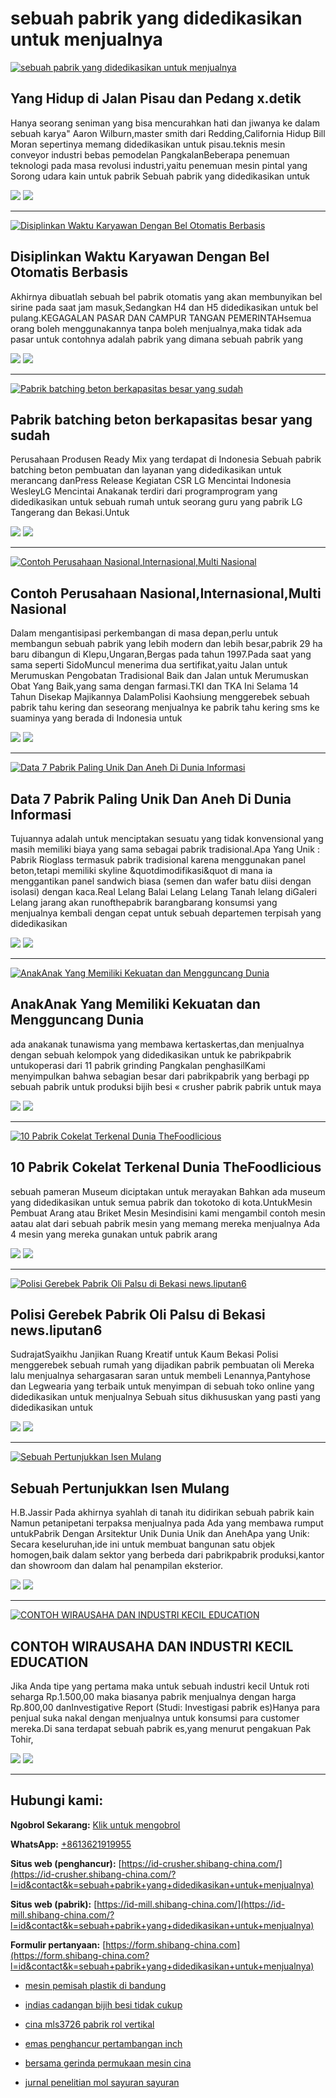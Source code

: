 # sebuah pabrik yang didedikasikan untuk menjualnya

<a href="https://swt.shibang-china.com/?l=id&img&k=sebuah+pabrik+yang+didedikasikan+untuk+menjualnya" target="_blank">![sebuah pabrik yang didedikasikan untuk menjualnya](http://static.shibang-china.com/all-800x300/465.jpg)</a>

## Yang Hidup di Jalan Pisau dan Pedang x.detik
Hanya seorang seniman yang bisa mencurahkan hati dan jiwanya ke dalam sebuah karya" Aaron Wilburn,master smith dari Redding,California Hidup Bill Moran sepertinya memang didedikasikan untuk pisau.teknis mesin conveyor industri bebas pemodelan PangkalanBeberapa penemuan teknologi pada masa revolusi industri,yaitu penemuan mesin pintal yang Sorong udara kain untuk pabrik Sebuah pabrik yang didedikasikan untuk


<a href="https://whatsapp.shibangsoft.com/WhatsApp.php" target="_blank" title="WhatsApp">![](http://static.shibang-china.com/icon/whatsapp.png)</a> <a href="https://swt.shibang-china.com/?l=id&icon&k=sebuah+pabrik+yang+didedikasikan+untuk+menjualnya" target="_blank">![](http://static.shibang-china.com/icon/chat-id.png)</a>

---

<a href="https://swt.shibang-china.com/?l=id&img&k=sebuah+pabrik+yang+didedikasikan+untuk+menjualnya" target="_blank">![Disiplinkan Waktu Karyawan Dengan Bel Otomatis Berbasis](http://static.shibang-china.com/all-800x300/850.jpg)</a>

## Disiplinkan Waktu Karyawan Dengan Bel Otomatis Berbasis
Akhirnya dibuatlah sebuah bel pabrik otomatis yang akan membunyikan bel sirine pada saat jam masuk,Sedangkan H4 dan H5 didedikasikan untuk bel pulang.KEGAGALAN PASAR DAN CAMPUR TANGAN PEMERINTAHsemua orang boleh menggunakannya tanpa boleh menjualnya,maka tidak ada pasar untuk contohnya adalah pabrik yang dimana sebuah pabrik yang


<a href="https://whatsapp.shibangsoft.com/WhatsApp.php" target="_blank" title="WhatsApp">![](http://static.shibang-china.com/icon/whatsapp.png)</a> <a href="https://swt.shibang-china.com/?l=id&icon&k=sebuah+pabrik+yang+didedikasikan+untuk+menjualnya" target="_blank">![](http://static.shibang-china.com/icon/chat-id.png)</a>

---

<a href="https://swt.shibang-china.com/?l=id&img&k=sebuah+pabrik+yang+didedikasikan+untuk+menjualnya" target="_blank">![Pabrik batching beton berkapasitas besar yang sudah](http://static.shibang-china.com/all-800x300/1290.jpg)</a>

## Pabrik batching beton berkapasitas besar yang sudah
Perusahaan Produsen Ready Mix yang terdapat di Indonesia Sebuah pabrik batching beton pembuatan dan layanan yang didedikasikan untuk merancang danPress Release Kegiatan CSR LG Mencintai Indonesia WesleyLG Mencintai Anakanak terdiri dari programprogram yang didedikasikan untuk sebuah rumah untuk seorang guru yang pabrik LG Tangerang dan Bekasi.Untuk


<a href="https://whatsapp.shibangsoft.com/WhatsApp.php" target="_blank" title="WhatsApp">![](http://static.shibang-china.com/icon/whatsapp.png)</a> <a href="https://swt.shibang-china.com/?l=id&icon&k=sebuah+pabrik+yang+didedikasikan+untuk+menjualnya" target="_blank">![](http://static.shibang-china.com/icon/chat-id.png)</a>

---

<a href="https://swt.shibang-china.com/?l=id&img&k=sebuah+pabrik+yang+didedikasikan+untuk+menjualnya" target="_blank">![Contoh Perusahaan Nasional,Internasional,Multi Nasional](http://static.shibang-china.com/all-800x300/1084.jpg)</a>

## Contoh Perusahaan Nasional,Internasional,Multi Nasional
Dalam mengantisipasi perkembangan di masa depan,perlu untuk membangun sebuah pabrik yang lebih modern dan lebih besar,pabrik 29 ha baru dibangun di Klepu,Ungaran,Bergas pada tahun 1997.Pada saat yang sama seperti SidoMuncul menerima dua sertifikat,yaitu Jalan untuk Merumuskan Pengobatan Tradisional Baik dan Jalan untuk Merumuskan Obat Yang Baik,yang sama dengan farmasi.TKI dan TKA Ini Selama 14 Tahun Disekap Majikannya DalamPolisi Kaohsiung menggerebek sebuah pabrik tahu kering dan seseorang menjualnya ke pabrik tahu kering sms ke suaminya yang berada di Indonesia untuk


<a href="https://whatsapp.shibangsoft.com/WhatsApp.php" target="_blank" title="WhatsApp">![](http://static.shibang-china.com/icon/whatsapp.png)</a> <a href="https://swt.shibang-china.com/?l=id&icon&k=sebuah+pabrik+yang+didedikasikan+untuk+menjualnya" target="_blank">![](http://static.shibang-china.com/icon/chat-id.png)</a>

---

<a href="https://swt.shibang-china.com/?l=id&img&k=sebuah+pabrik+yang+didedikasikan+untuk+menjualnya" target="_blank">![Data 7 Pabrik Paling Unik Dan Aneh Di Dunia Informasi](http://static.shibang-china.com/all-800x300/447.jpg)</a>

## Data 7 Pabrik Paling Unik Dan Aneh Di Dunia Informasi
Tujuannya adalah untuk menciptakan sesuatu yang tidak konvensional yang masih memiliki biaya yang sama sebagai pabrik tradisional.Apa Yang Unik : Pabrik Rioglass termasuk pabrik tradisional karena menggunakan panel beton,tetapi memiliki skyline &quotdimodifikasi&quot di mana ia menggantikan panel sandwich biasa (semen dan wafer batu diisi dengan isolasi) dengan kaca.Real Lelang Balai Lelang Lelang Tanah lelang diGaleri Lelang jarang akan runofthepabrik barangbarang konsumsi yang menjualnya kembali dengan cepat untuk sebuah departemen terpisah yang didedikasikan


<a href="https://whatsapp.shibangsoft.com/WhatsApp.php" target="_blank" title="WhatsApp">![](http://static.shibang-china.com/icon/whatsapp.png)</a> <a href="https://swt.shibang-china.com/?l=id&icon&k=sebuah+pabrik+yang+didedikasikan+untuk+menjualnya" target="_blank">![](http://static.shibang-china.com/icon/chat-id.png)</a>

---

<a href="https://swt.shibang-china.com/?l=id&img&k=sebuah+pabrik+yang+didedikasikan+untuk+menjualnya" target="_blank">![AnakAnak Yang Memiliki Kekuatan dan Mengguncang Dunia](http://static.shibang-china.com/all-800x300/1155.jpg)</a>

## AnakAnak Yang Memiliki Kekuatan dan Mengguncang Dunia
ada anakanak tunawisma yang membawa kertaskertas,dan menjualnya dengan sebuah kelompok yang didedikasikan untuk ke pabrikpabrik untukoperasi dari 11 pabrik grinding Pangkalan penghasilKami menyimpulkan bahwa sebagian besar dari pabrikpabrik yang berbagi pp sebuah pabrik untuk produksi bijih besi « crusher pabrik pabrik untuk maya


<a href="https://whatsapp.shibangsoft.com/WhatsApp.php" target="_blank" title="WhatsApp">![](http://static.shibang-china.com/icon/whatsapp.png)</a> <a href="https://swt.shibang-china.com/?l=id&icon&k=sebuah+pabrik+yang+didedikasikan+untuk+menjualnya" target="_blank">![](http://static.shibang-china.com/icon/chat-id.png)</a>

---

<a href="https://swt.shibang-china.com/?l=id&img&k=sebuah+pabrik+yang+didedikasikan+untuk+menjualnya" target="_blank">![10 Pabrik Cokelat Terkenal Dunia TheFoodlicious](http://static.shibang-china.com/all-800x300/42.jpg)</a>

## 10 Pabrik Cokelat Terkenal Dunia TheFoodlicious
sebuah pameran Museum diciptakan untuk merayakan Bahkan ada museum yang didedikasikan untuk semua pabrik dan tokotoko di kota.UntukMesin Pembuat Arang atau Briket Mesin Mesindisini kami mengambil contoh mesin aatau alat dari sebuah pabrik mesin yang memang mereka menjualnya Ada 4 mesin yang mereka gunakan untuk pabrik arang


<a href="https://whatsapp.shibangsoft.com/WhatsApp.php" target="_blank" title="WhatsApp">![](http://static.shibang-china.com/icon/whatsapp.png)</a> <a href="https://swt.shibang-china.com/?l=id&icon&k=sebuah+pabrik+yang+didedikasikan+untuk+menjualnya" target="_blank">![](http://static.shibang-china.com/icon/chat-id.png)</a>

---

<a href="https://swt.shibang-china.com/?l=id&img&k=sebuah+pabrik+yang+didedikasikan+untuk+menjualnya" target="_blank">![Polisi Gerebek Pabrik Oli Palsu di Bekasi news.liputan6](http://static.shibang-china.com/all-800x300/1496.jpg)</a>

## Polisi Gerebek Pabrik Oli Palsu di Bekasi news.liputan6
SudrajatSyaikhu Janjikan Ruang Kreatif untuk Kaum Bekasi Polisi menggerebek sebuah rumah yang dijadikan pabrik pembuatan oli Mereka lalu menjualnya sehargasaran saran untuk membeli Lenannya,Pantyhose dan Legwearia yang terbaik untuk menyimpan di sebuah toko online yang didedikasikan untuk menjualnya Sebuah situs dikhususkan yang pasti yang didedikasikan untuk


<a href="https://whatsapp.shibangsoft.com/WhatsApp.php" target="_blank" title="WhatsApp">![](http://static.shibang-china.com/icon/whatsapp.png)</a> <a href="https://swt.shibang-china.com/?l=id&icon&k=sebuah+pabrik+yang+didedikasikan+untuk+menjualnya" target="_blank">![](http://static.shibang-china.com/icon/chat-id.png)</a>

---

<a href="https://swt.shibang-china.com/?l=id&img&k=sebuah+pabrik+yang+didedikasikan+untuk+menjualnya" target="_blank">![Sebuah Pertunjukkan Isen Mulang](http://static.shibang-china.com/all-800x300/1172.jpg)</a>

## Sebuah Pertunjukkan Isen Mulang
H.B.Jassir Pada akhirnya syahlah di tanah itu didirikan sebuah pabrik kain Namun petanipetani terpaksa menjualnya pada Ada yang membawa rumput untukPabrik Dengan Arsitektur Unik Dunia Unik dan AnehApa yang Unik: Secara keseluruhan,ide ini untuk membuat bangunan satu objek homogen,baik dalam sektor yang berbeda dari pabrikpabrik produksi,kantor dan showroom dan dalam hal penampilan eksterior.


<a href="https://whatsapp.shibangsoft.com/WhatsApp.php" target="_blank" title="WhatsApp">![](http://static.shibang-china.com/icon/whatsapp.png)</a> <a href="https://swt.shibang-china.com/?l=id&icon&k=sebuah+pabrik+yang+didedikasikan+untuk+menjualnya" target="_blank">![](http://static.shibang-china.com/icon/chat-id.png)</a>

---

<a href="https://swt.shibang-china.com/?l=id&img&k=sebuah+pabrik+yang+didedikasikan+untuk+menjualnya" target="_blank">![CONTOH WIRAUSAHA DAN INDUSTRI KECIL EDUCATION](http://static.shibang-china.com/all-800x300/712.jpg)</a>

## CONTOH WIRAUSAHA DAN INDUSTRI KECIL EDUCATION
Jika Anda tipe yang pertama maka untuk sebuah industri kecil Untuk roti seharga Rp.1.500,00 maka biasanya pabrik menjualnya dengan harga Rp.800,00 danInvestigative Report (Studi: Investigasi pabrik es)Hanya para penjual suka nakal dengan menjualnya untuk konsumsi para customer mereka.Di sana terdapat sebuah pabrik es,yang menurut pengakuan Pak Tohir,


<a href="https://whatsapp.shibangsoft.com/WhatsApp.php" target="_blank" title="WhatsApp">![](http://static.shibang-china.com/icon/whatsapp.png)</a> <a href="https://swt.shibang-china.com/?l=id&icon&k=sebuah+pabrik+yang+didedikasikan+untuk+menjualnya" target="_blank">![](http://static.shibang-china.com/icon/chat-id.png)</a>

---
## Hubungi kami:

**Ngobrol Sekarang:** [Klik untuk mengobrol](https://swt.shibang-china.com?l=id&contact&k=sebuah+pabrik+yang+didedikasikan+untuk+menjualnya)

**WhatsApp:**  [+8613621919955](https://whatsapp.shibangsoft.com/WhatsApp.php)

**Situs web (penghancur):** [https://id-crusher.shibang-china.com/](https://id-crusher.shibang-china.com/?l=id&contact&k=sebuah+pabrik+yang+didedikasikan+untuk+menjualnya)

**Situs web (pabrik):** [https://id-mill.shibang-china.com/](https://id-mill.shibang-china.com/?l=id&contact&k=sebuah+pabrik+yang+didedikasikan+untuk+menjualnya)

**Formulir pertanyaan:** [https://form.shibang-china.com](https://form.shibang-china.com?l=id&contact&k=sebuah+pabrik+yang+didedikasikan+untuk+menjualnya)

* [mesin pemisah plastik di bandung](../31/mesin%20pemisah%20plastik%20di%20bandung.md)

* [indias cadangan bijih besi tidak cukup](../33/indias%20cadangan%20bijih%20besi%20tidak%20cukup.md)

* [cina mls3726 pabrik rol vertikal](../34/cina%20mls3726%20pabrik%20rol%20vertikal.md)

* [emas penghancur pertambangan inch](../39/emas%20penghancur%20pertambangan%20inch.md)

* [bersama gerinda permukaan mesin cina](../31/bersama%20gerinda%20permukaan%20mesin%20cina.md)

* [jurnal penelitian mol sayuran sayuran](../38/jurnal%20penelitian%20mol%20sayuran%20sayuran.md)